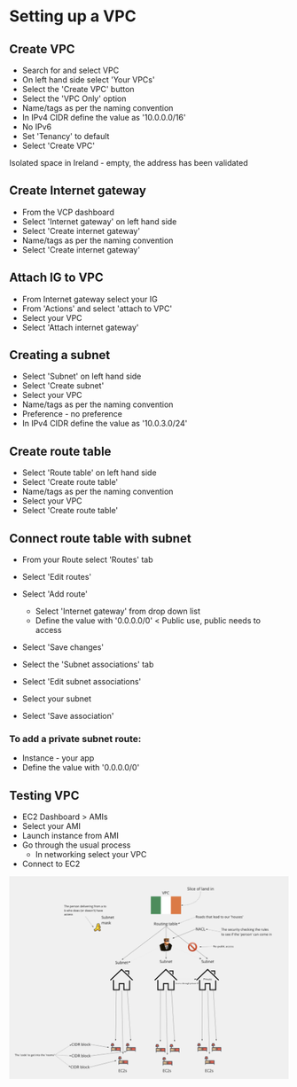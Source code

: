 # Setting up a VPC

## Create VPC

- Search for and select VPC
- On left hand side select 'Your VPCs'
- Select the 'Create VPC' button
- Select the 'VPC Only' option
- Name/tags as per the naming convention
- In IPv4 CIDR define the value as '10.0.0.0/16'
- No IPv6
- Set 'Tenancy' to default
- Select 'Create VPC'

Isolated space in Ireland - empty, the address has been validated

## Create Internet gateway

- From the VCP dashboard
- Select 'Internet gateway' on left hand side
- Select 'Create internet gateway'
- Name/tags as per the naming convention
- Select 'Create internet gateway'

## Attach IG to VPC

- From Internet gateway select your IG
- From 'Actions' and select 'attach to VPC'
- Select your VPC
- Select 'Attach internet gateway'

## Creating a subnet

- Select 'Subnet' on left hand side
- Select 'Create subnet'
- Select your VPC
- Name/tags as per the naming convention
- Preference - no preference
- In IPv4 CIDR define the value as '10.0.3.0/24'

## Create route table

- Select 'Route table' on left hand side
- Select 'Create route table'
- Name/tags as per the naming convention
- Select your VPC
- Select 'Create route table'

## Connect route table with subnet

- From your Route select 'Routes' tab
- Select 'Edit routes'
- Select 'Add route'
  - Select 'Internet gateway' from drop down list
  - Define the value with '0.0.0.0/0' < Public use, public needs to access
- Select 'Save changes'

- Select the 'Subnet associations' tab
- Select 'Edit subnet associations'
- Select your subnet
- Select 'Save association'

### To add a private subnet route:

- Instance - your app
- Define the value with '0.0.0.0/0'

## Testing VPC

- EC2 Dashboard > AMIs
- Select your AMI
- Launch instance from AMI
- Go through the usual process
  - In networking select your VPC
- Connect to EC2

![](../img/VPC_diagram.png)
